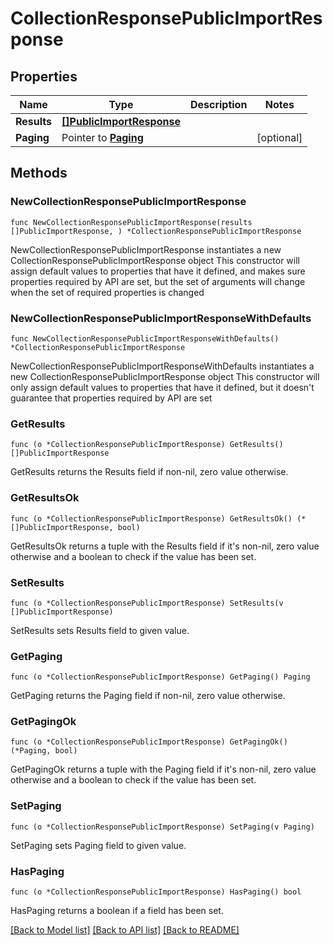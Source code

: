 # CollectionResponsePublicImportResponse

## Properties

Name | Type | Description | Notes
------------ | ------------- | ------------- | -------------
**Results** | [**[]PublicImportResponse**](PublicImportResponse.md) |  | 
**Paging** | Pointer to [**Paging**](Paging.md) |  | [optional] 

## Methods

### NewCollectionResponsePublicImportResponse

`func NewCollectionResponsePublicImportResponse(results []PublicImportResponse, ) *CollectionResponsePublicImportResponse`

NewCollectionResponsePublicImportResponse instantiates a new CollectionResponsePublicImportResponse object
This constructor will assign default values to properties that have it defined,
and makes sure properties required by API are set, but the set of arguments
will change when the set of required properties is changed

### NewCollectionResponsePublicImportResponseWithDefaults

`func NewCollectionResponsePublicImportResponseWithDefaults() *CollectionResponsePublicImportResponse`

NewCollectionResponsePublicImportResponseWithDefaults instantiates a new CollectionResponsePublicImportResponse object
This constructor will only assign default values to properties that have it defined,
but it doesn't guarantee that properties required by API are set

### GetResults

`func (o *CollectionResponsePublicImportResponse) GetResults() []PublicImportResponse`

GetResults returns the Results field if non-nil, zero value otherwise.

### GetResultsOk

`func (o *CollectionResponsePublicImportResponse) GetResultsOk() (*[]PublicImportResponse, bool)`

GetResultsOk returns a tuple with the Results field if it's non-nil, zero value otherwise
and a boolean to check if the value has been set.

### SetResults

`func (o *CollectionResponsePublicImportResponse) SetResults(v []PublicImportResponse)`

SetResults sets Results field to given value.


### GetPaging

`func (o *CollectionResponsePublicImportResponse) GetPaging() Paging`

GetPaging returns the Paging field if non-nil, zero value otherwise.

### GetPagingOk

`func (o *CollectionResponsePublicImportResponse) GetPagingOk() (*Paging, bool)`

GetPagingOk returns a tuple with the Paging field if it's non-nil, zero value otherwise
and a boolean to check if the value has been set.

### SetPaging

`func (o *CollectionResponsePublicImportResponse) SetPaging(v Paging)`

SetPaging sets Paging field to given value.

### HasPaging

`func (o *CollectionResponsePublicImportResponse) HasPaging() bool`

HasPaging returns a boolean if a field has been set.


[[Back to Model list]](../README.md#documentation-for-models) [[Back to API list]](../README.md#documentation-for-api-endpoints) [[Back to README]](../README.md)


